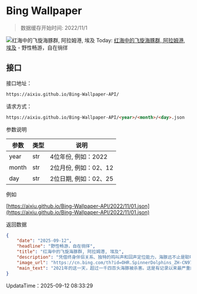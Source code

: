 # Bing Wallpaper

> 数据缓存开始时间: 2022/11/1

![红海中的飞旋海豚群, 阿拉姆港, 埃及](https://cn.bing.com/th?id=OHR.SpinnerDolphins_ZH-CN9731341241_1920x1080.webp)
Today: [红海中的飞旋海豚群, 阿拉姆港, 埃及](https://cn.bing.com/th?id=OHR.SpinnerDolphins_ZH-CN9731341241_1920x1080.webp) - 野性畅游，自在徜徉

## 接口

接口地址：

```html
https://aixiu.github.io/Bing-Wallpaper-API/
```

请求方式：

```html
https://aixiu.github.io/Bing-Wallpaper-API/<year>/<month>/<day>.json
```

参数说明

| 参数 | 类型 | 说明 |
| - | - | - |
| year | str | 4位年份, 例如：2022 |
| month | str | 2位月份, 例如：02、12 |
| day | str | 2位日期, 例如：02、25 |

例如

[https://aixiu.github.io/Bing-Wallpaper-API/2022/11/01.json](https://aixiu.github.io/Bing-Wallpaper-API/2022/11/01.json)

返回数据

```json
{
    "date": "2025-09-12",
    "headline": "野性畅游，自在徜徉",
    "title": "红海中的飞旋海豚群, 阿拉姆港, 埃及",
    "description": "凭借终身伴侣关系、独特的鸣叫声和回声定位能力，海豚远不止是聪明的游泳者。自2022年首次被观察到以来，世界海豚日旨在关注这些聪明的海洋哺乳动物及其赖以生存的海洋环境。这一天鼓励人们了解它们的行为以及所面临的威胁。超过40种海豚在我们的海洋中游弋，从毛伊海豚到伊洛瓦底海豚。它们是卓越的导航者、问题解决者和团队合作者。有些甚至会形成超级群落——数百或数千只海豚在近海共同迁徙的临时聚集。",
    "image_url": "https://cn.bing.com/th?id=OHR.SpinnerDolphins_ZH-CN9731341241_1920x1080.webp",
    "main_text": "2021年的这一天，超过一千四百头海豚被杀害。这是有记录以来最严重的集体海豚屠杀事件之一。世界海豚日旨在纪念这些生命，并提醒我们保护海豚为何如此重要。"
}
```

UpdataTime：2025-09-12 08:33:29
